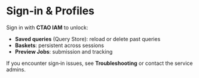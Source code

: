 # Sign‑in & Profiles

Sign in with **CTAO IAM** to unlock:
- **Saved queries** (Query Store): reload or delete past queries
- **Baskets**: persistent across sessions
- **Preview Jobs**: submission and tracking

If you encounter sign‑in issues, see **Troubleshooting** or contact the service admins.
